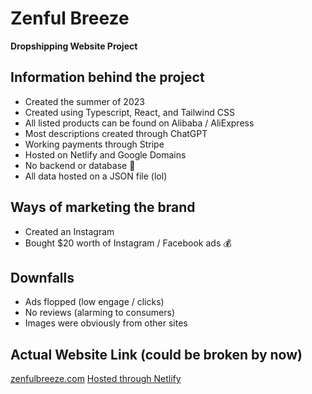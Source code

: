 # Zenful Breeze

**Dropshipping Website Project**

## Information behind the project

- Created the summer of 2023
- Created using Typescript, React, and Tailwind CSS
- All listed products can be found on Alibaba / AliExpress
- Most descriptions created through ChatGPT
- Working payments through Stripe
- Hosted on Netlify and Google Domains
- No backend or database 💪
- All data hosted on a JSON file (lol)

## Ways of marketing the brand

- Created an Instagram
- Bought $20 worth of Instagram / Facebook ads 💰

## Downfalls

- Ads flopped (low engage / clicks)
- No reviews (alarming to consumers)
- Images were obviously from other sites

## Actual Website Link (could be broken by now)

[zenfulbreeze.com](https://www.zenfulbreeze.com)
[Hosted through Netlify](https://zenfulbreeze.netlify.app/)
